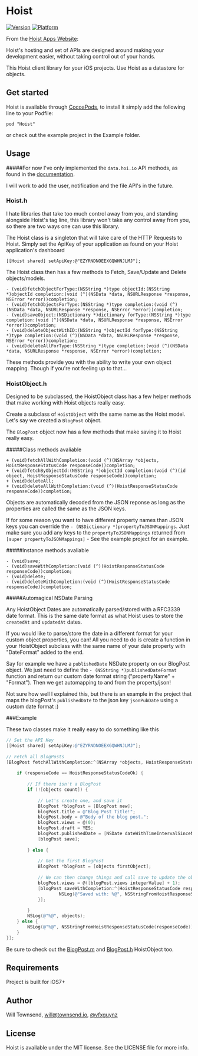 # Hoist

[![Version](http://cocoapod-badges.herokuapp.com/v/Hoist/badge.png)](http://cocoadocs.org/docsets/Hoist)
[![Platform](http://cocoapod-badges.herokuapp.com/p/Hoist/badge.png)](http://cocoadocs.org/docsets/Hoist)

From the [Hoist Apps Website](http://hoistapps.com/):

Hoist's hosting and set of APIs are designed around making your development
	easier, without taking control out of your hands.

This Hoist client library for your iOS projects. Use Hoist as a datastore for objects.

## Get started

Hoist is available through [CocoaPods](http://cocoapods.org), to install
it simply add the following line to your Podfile:

    pod "Hoist"

or check out the example project in the Example folder.

## Usage

#####For now I've only implemented the `data.hoi.io` API methods, as found in the [documentation](http://docs.hoi.io/api-docs/data.html).

I will work to add the user, notification and the file API's in the future.

### Hoist.h

I hate libraries that take too much control away from you, and standing alongside Hoist's tag line, this library won't take any control away from you, so there are two ways one can use this library.

The Hoist class is a singleton that will take care of the HTTP Requests to Hoist. Simply set the ApiKey of your application as found on your Hoist application's dashboard

	[[Hoist shared] setApiKey:@"EZYRNDNOEEXGQWHNJLMJ"];

The Hoist class then has a few methods to Fetch, Save/Update and Delete objects/models.

	- (void)fetchObjectForType:(NSString *)type objectId:(NSString *)objectId completion:(void (^)(NSData *data, NSURLResponse *response, NSError *error))completion;
	- (void)fetchObjectsForType:(NSString *)type completion:(void (^)(NSData *data, NSURLResponse *response, NSError *error))completion;
	- (void)saveObject:(NSDictionary *)dictionary forType:(NSString *)type completion:(void (^)(NSData *data, NSURLResponse *response, NSError *error))completion;
	- (void)deleteObjectWithID:(NSString *)objectId forType:(NSString *)type completion:(void (^)(NSData *data, NSURLResponse *response, NSError *error))completion;
	- (void)deleteAllForType:(NSString *)type completion:(void (^)(NSData *data, NSURLResponse *response, NSError *error))completion;

These methods provide you with the ability to write your own object mapping. Though if you're not feeling up to that...

### HoistObject.h

Designed to be subclassed, the HoistObject class has a few helper methods that make working with Hoist objects really easy.

Create a subclass of `HoistObject` with the same name as the Hoist model. Let's say we created a `BlogPost` object.

The `BlogPost` object now has a few methods that make saving it to Hoist really easy.

#####Class methods avaliable

	+ (void)fetchAllWithCompletion:(void (^)(NSArray *objects, HoistResponseStatusCode responseCode))completion;
	+ (void)fetchByObjectId:(NSString *)objectId completion:(void (^)(id object, HoistResponseStatusCode responseCode))completion;
	+ (void)deleteAll;
	+ (void)deleteAllWithCompletion:(void (^)(HoistResponseStatusCode responseCode))completion;

Objects are automatically decoded from the JSON reponse as long as the properties are called the same as the JSON keys.

If for some reason you want to have different property names than JSON keys you can override the `- (NSDictionary *)propertyToJSONMappings`. Just make sure you add any keys to the `propertyToJSONMappings` returned from `[super propertyToJSONMappings]` - See the example project for an example.

#####Instance methods avaliable

	- (void)save;
	- (void)saveWithCompletion:(void (^)(HoistResponseStatusCode responseCode))completion;
	- (void)delete;
	- (void)deleteWithCompletion:(void (^)(HoistResponseStatusCode responseCode))completion;

#####Automagical NSDate Parsing

Any HoistObject Dates are automatically parsed/stored with a RFC3339 date format. This is the same date format as what Hoist uses to store the `createdAt` and `updatedAt` dates.

If you would like to parse/store the date in a different format for your custom object properties, you can! All you need to do is create a function in your HoistObject subclass with the same name of your date property with "DateFormat" added to the end.

Say for example we have a `publishedDate` NSDate property on our BlogPost object. We just need to define the `- (NSString *)publishedDateFormat` function and return our custom date format string ("propertyName" + "Format"). Then we get automapping to and from the property/json!

Not sure how well I explained this, but there is an example in the project that maps the blogPost's `publishedDate` to the json key `jsonPubDate` using a custom date format :)

###Example

These two classes make it really easy to do something like this 
```ObjectiveC
// Set the API Key
[[Hoist shared] setApiKey:@"EZYRNDNOEEXGQWHNJLMJ"];
    
// Fetch all BlogPosts
[BlogPost fetchAllWithCompletion:^(NSArray *objects, HoistResponseStatusCode responseCode) 	{
        
    if (responseCode == HoistResponseStatusCodeOk) {
            
        // If there isn't a BlogPost
        if (![objects count]) {
                
            // Let's create one, and save it
            BlogPost *blogPost = [BlogPost new];
            blogPost.title = @"Blog Post Title!";
            blogPost.body = @"Body of the blog post.";
            blogPost.views = @(0);
            blogPost.draft = YES;
            blogPost.publishedDate = [NSDate dateWithTimeIntervalSinceNow:-10000];
            [blogPost save];
                
        } else {
                
            // Get the first BlogPost
            BlogPost *blogPost = [objects firstObject];
                
            // We can then change things and call save to update the object
            blogPost.views = @([blogPost.views integerValue] + 1);
            [blogPost saveWithCompletion:^(HoistResponseStatusCode responseCode) {
                    NSLog(@"Saved with: %@", NSStringFromHoistResponseStatusCode(responseCode));
            }];
                
        }
        NSLog(@"%@", objects);
    } else {
        NSLog(@"%@", NSStringFromHoistResponseStatusCode(responseCode));
    }
}];
```

Be sure to check out the [BlogPost.m](Project/HoistExample/BlogPost.m) and [BlogPost.h](Project/HoistExample/BlogPost.h) HoistObject too.

## Requirements

Project is built for iOS7+

## Author

Will Townsend, will@townsend.io, [@vfxguynz](https://twitter.com/vfxguynz)

## License

Hoist is available under the MIT license. See the LICENSE file for more info.

